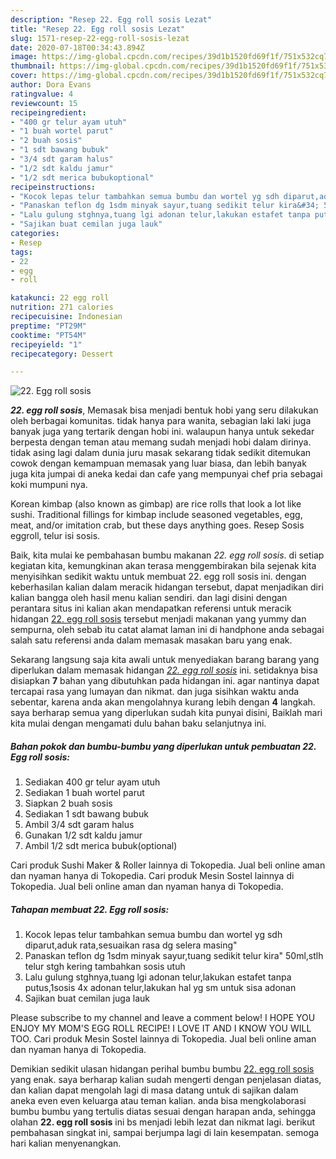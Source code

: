 ```yaml
---
description: "Resep 22. Egg roll sosis Lezat"
title: "Resep 22. Egg roll sosis Lezat"
slug: 1571-resep-22-egg-roll-sosis-lezat
date: 2020-07-18T00:34:43.894Z
image: https://img-global.cpcdn.com/recipes/39d1b1520fd69f1f/751x532cq70/22-egg-roll-sosis-foto-resep-utama.jpg
thumbnail: https://img-global.cpcdn.com/recipes/39d1b1520fd69f1f/751x532cq70/22-egg-roll-sosis-foto-resep-utama.jpg
cover: https://img-global.cpcdn.com/recipes/39d1b1520fd69f1f/751x532cq70/22-egg-roll-sosis-foto-resep-utama.jpg
author: Dora Evans
ratingvalue: 4
reviewcount: 15
recipeingredient:
- "400 gr telur ayam utuh"
- "1 buah wortel parut"
- "2 buah sosis"
- "1 sdt bawang bubuk"
- "3/4 sdt garam halus"
- "1/2 sdt kaldu jamur"
- "1/2 sdt merica bubukoptional"
recipeinstructions:
- "Kocok lepas telur tambahkan semua bumbu dan wortel yg sdh diparut,aduk rata,sesuaikan rasa dg selera masing&#34;"
- "Panaskan teflon dg 1sdm minyak sayur,tuang sedikit telur kira&#34; 50ml,stlh telur stgh kering tambahkan sosis utuh"
- "Lalu gulung stghnya,tuang lgi adonan telur,lakukan estafet tanpa putus,1sosis 4x adonan telur,lakukan hal yg sm untuk sisa adonan"
- "Sajikan buat cemilan juga lauk"
categories:
- Resep
tags:
- 22
- egg
- roll

katakunci: 22 egg roll 
nutrition: 271 calories
recipecuisine: Indonesian
preptime: "PT29M"
cooktime: "PT54M"
recipeyield: "1"
recipecategory: Dessert

---
```



![22. Egg roll sosis](https://img-global.cpcdn.com/recipes/39d1b1520fd69f1f/751x532cq70/22-egg-roll-sosis-foto-resep-utama.jpg)

<b><i>22. egg roll sosis</i></b>, Memasak bisa menjadi bentuk hobi yang seru dilakukan oleh berbagai komunitas. tidak hanya para wanita, sebagian laki laki juga banyak juga yang tertarik dengan hobi ini. walaupun hanya untuk sekedar berpesta dengan teman atau memang sudah menjadi hobi dalam dirinya. tidak asing lagi dalam dunia juru masak sekarang tidak sedikit ditemukan cowok dengan kemampuan memasak yang luar biasa, dan lebih banyak juga kita jumpai di aneka kedai dan cafe yang mempunyai chef pria sebagai koki mumpuni nya.

Korean kimbap (also known as gimbap) are rice rolls that look a lot like sushi. Traditional fillings for kimbap include seasoned vegetables, egg, meat, and/or imitation crab, but these days anything goes. Resep Sosis eggroll, telur isi sosis.

Baik, kita mulai ke pembahasan bumbu makanan <i>22. egg roll sosis</i>. di setiap kegiatan kita, kemungkinan akan terasa menggembirakan bila sejenak kita menyisihkan sedikit waktu untuk membuat 22. egg roll sosis ini. dengan keberhasilan kalian dalam meracik hidangan tersebut, dapat menjadikan diri kalian bangga oleh hasil menu kalian sendiri. dan lagi disini dengan perantara situs ini kalian akan mendapatkan referensi untuk meracik hidangan <u>22. egg roll sosis</u> tersebut menjadi makanan yang yummy dan sempurna, oleh sebab itu catat alamat laman ini di handphone anda sebagai salah satu referensi anda dalam memasak masakan baru yang enak.


Sekarang langsung saja kita awali untuk menyediakan barang barang yang diperlukan dalam memasak hidangan <u><i>22. egg roll sosis</i></u> ini. setidaknya bisa disiapkan <b>7</b> bahan yang dibutuhkan pada hidangan ini. agar nantinya dapat tercapai rasa yang lumayan dan nikmat. dan juga sisihkan waktu anda sebentar, karena anda akan mengolahnya kurang lebih dengan <b>4</b> langkah. saya berharap semua yang diperlukan sudah kita punyai disini, Baiklah mari kita mulai dengan mengamati dulu bahan baku selanjutnya ini.

<!--inarticleads1-->

##### Bahan pokok dan bumbu-bumbu yang diperlukan untuk pembuatan 22. Egg roll sosis:

1. Sediakan 400 gr telur ayam utuh
1. Sediakan 1 buah wortel parut
1. Siapkan 2 buah sosis
1. Sediakan 1 sdt bawang bubuk
1. Ambil 3/4 sdt garam halus
1. Gunakan 1/2 sdt kaldu jamur
1. Ambil 1/2 sdt merica bubuk(optional)


Cari produk Sushi Maker &amp; Roller lainnya di Tokopedia. Jual beli online aman dan nyaman hanya di Tokopedia. Cari produk Mesin Sostel lainnya di Tokopedia. Jual beli online aman dan nyaman hanya di Tokopedia. 

<!--inarticleads2-->

##### Tahapan membuat 22. Egg roll sosis:

1. Kocok lepas telur tambahkan semua bumbu dan wortel yg sdh diparut,aduk rata,sesuaikan rasa dg selera masing&#34;
1. Panaskan teflon dg 1sdm minyak sayur,tuang sedikit telur kira&#34; 50ml,stlh telur stgh kering tambahkan sosis utuh
1. Lalu gulung stghnya,tuang lgi adonan telur,lakukan estafet tanpa putus,1sosis 4x adonan telur,lakukan hal yg sm untuk sisa adonan
1. Sajikan buat cemilan juga lauk


Please subscribe to my channel and leave a comment below! I HOPE YOU ENJOY MY MOM&#39;S EGG ROLL RECIPE! I LOVE IT AND I KNOW YOU WILL TOO. Cari produk Mesin Sostel lainnya di Tokopedia. Jual beli online aman dan nyaman hanya di Tokopedia. 

Demikian sedikit ulasan hidangan perihal bumbu bumbu <u>22. egg roll sosis</u> yang enak. saya berharap kalian sudah mengerti dengan penjelasan diatas, dan kalian dapat mengolah lagi di masa datang untuk di sajikan dalam aneka even even keluarga atau teman kalian. anda bisa mengkolaborasi bumbu bumbu yang tertulis diatas sesuai dengan harapan anda, sehingga olahan <b>22. egg roll sosis</b> ini bs menjadi lebih lezat dan nikmat lagi. berikut pembahasan singkat ini, sampai berjumpa lagi di lain kesempatan. semoga hari kalian menyenangkan.
